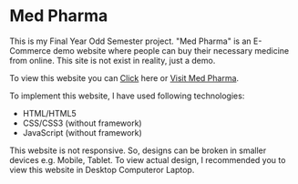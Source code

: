 # Med Pharma 

This is my Final Year Odd Semester project. "Med Pharma" is an E-Commerce demo website where people can buy their necessary medicine from online. This site is not exist in reality, just a demo.

To view this website you can [Click](https://tajnur007.github.io/med-pharma/) here or [Visit Med Pharma](https://tajnur007.github.io/med-pharma/).

To implement this website, I have used following technologies:
  - HTML/HTML5
  - CSS/CSS3 (without framework)
  - JavaScript (without framework)

This website is not responsive. So, designs can be broken in smaller devices e.g. Mobile, Tablet. To view actual design, I recommended you to view this website in Desktop Computeror Laptop.
